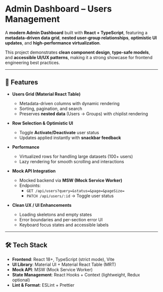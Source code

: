 # Admin Dashboard – Users Management

A **modern Admin Dashboard** built with **React + TypeScript**, featuring a **metadata-driven data grid**, **nested user-group relationships**, **optimistic UI updates**, and **high-performance virtualization**.  

This project demonstrates **clean component design**, **type-safe models**, and **accessible UI/UX patterns**, making it a strong showcase for frontend engineering best practices.  

---

## 🚀 Features

- **Users Grid (Material React Table)**  
  - Metadata-driven columns with dynamic rendering  
  - Sorting, pagination, and search  
  - Preserves **nested data** (Users → Groups) with chiplist rendering  

- **Row Selection & Optimistic UI**  
  - Toggle **Activate/Deactivate** user status  
  - Updates applied instantly with **snackbar feedback**  

- **Performance**  
  - Virtualized rows for handling large datasets (100+ users)  
  - Lazy rendering for smooth scrolling and interactions  

- **Mock API Integration**  
  - Mocked backend via **MSW (Mock Service Worker)**  
  - Endpoints:  
    - `GET /api/users?query=&status=&page=&pageSize=`  
    - `PATCH /api/users/:id` → Toggle user status  

- **Clean UX / UI Enhancements**  
  - Loading skeletons and empty states  
  - Error boundaries and per-section error UI  
  - Keyboard focus states and accessible labels  

---

## 🛠️ Tech Stack

- **Frontend**: React 18+, TypeScript (strict mode), Vite  
- **UI Library**: Material UI + Material React Table (MRT)  
- **Mock API**: MSW (Mock Service Worker)  
- **State Management**: React Hooks + Context (lightweight, Redux optional)  
- **Lint & Format**: ESLint + Prettier  





